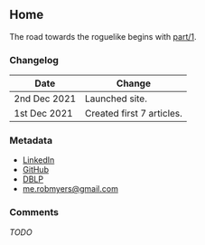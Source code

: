 ## Home

The road towards the roguelike begins with [part/1](part/1).

### Changelog

| Date | Change |
| ------- | ---------- |
| 2nd Dec 2021 | Launched site.
| 1st Dec 2021 | Created first 7 articles.

### Metadata

- [LinkedIn](https://www.linkedin.com/in/robert-myers-4822ab18a/)
- [GitHub](https://github.com/rob-myers)
- [DBLP](https://dblp.org/pid/81/8748.html)
- [me.robmyers@gmail.com](mailto:me.robmyers@gmail.com)

### Comments

_TODO_